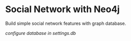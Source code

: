 # Social Network with Neo4j
Build simple social network features with graph database.

*configure database in settings.db*